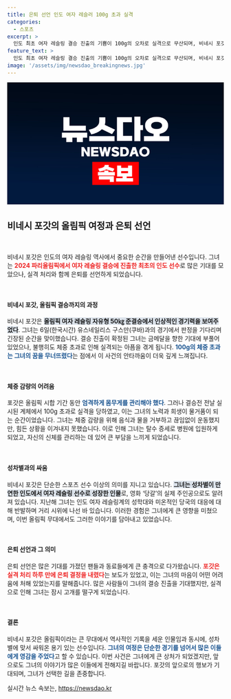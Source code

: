 ```yaml
---
title: 은퇴 선언 인도 여자 레슬러 100g 초과 실격
categories:
  - 스포츠
excerpt: >
  인도 최초 여자 레슬링 결승 진출의 기쁨이 100g의 오차로 실격으로 무산되며, 비네시 포갓이 은퇴를 선언했습니다. 올림픽의 꿈과 현실의 차이, 그녀의 눈물겨운 여정을 만나보세요!
feature_text: >
  인도 최초 여자 레슬링 결승 진출의 기쁨이 100g의 오차로 실격으로 무산되며, 비네시 포갓이 은퇴를 선언했습니다. 올림픽의 꿈과 현실의 차이, 그녀의 눈물겨운 여정을 만나보세요!
image: '/assets/img/newsdao_breakingnews.jpg'
---
```


<p><img src="/assets/img/newsdao_breakingnews.jpg" alt="firstkoreanews 속보" /></p>

<h2 data-ke-size="size26">비네시 포갓의 올림픽 여정과 은퇴 선언</h2>

<p data-ke-size="size16">&nbsp;</p>

<p>비네시 포갓은 인도의 여자 레슬링 역사에서 중요한 순간을 만들어낸 선수입니다. 그녀는 <b><span style="color: #ee2323;">2024 파리올림픽에서 여자 레슬링 결승에 진출한 최초의 인도 선수</span></b>로 많은 기대를 모았으나, 실격 처리와 함께 은퇴를 선언하게 되었습니다. </p>

<p data-ke-size="size16">&nbsp;</p> 

<h4>비네시 포갓, 올림픽 결승까지의 과정</h4>

<p>비네시 포갓은 <b><span style="background-color: #21538527;">올림픽 여자 레슬링 자유형 50㎏ 준결승에서 인상적인 경기력을 보여주었다</span></b>. 그녀는 6일(한국시간) 유스네일리스 구스만(쿠바)과의 경기에서 판정을 기다리며 긴장된 순간을 맞이했습니다. 결승 진출이 확정된 그녀는 금메달을 향한 기대에 부풀어 있었으나, 불행히도 체중 초과로 인해 실격되는 아픔을 겪게 됩니다. <b><span style="color: #1a5490;">100g의 체중 초과는 그녀의 꿈을 무너뜨렸다</span></b>는 점에서 이 사건의 안타까움이 더욱 깊게 느껴집니다.</p>

<p data-ke-size="size16">&nbsp;</p> 

<h4>체중 감량의 어려움</h4>

<p>포갓은 올림픽 시합 기간 동안 <b><span style="color: #1a5490;">엄격하게 몸무게를 관리해야 했다</span></b>. 그러나 결승전 전날 실시된 계체에서 100g 초과로 실격을 당하였고, 이는 그녀의 노력과 희생이 물거품이 되는 순간이었습니다. 그녀는 체중 감량을 위해 음식과 물을 거부하고 끊임없이 운동했지만, 힘든 상황을 이겨내지 못했습니다. 이로 인해 그녀는 탈수 증세로 병원에 입원하게 되었고, 자신의 신체를 관리하는 데 있어 큰 부담을 느끼게 되었습니다.</p>

<p data-ke-size="size16">&nbsp;</p>

<h4>성차별과의 싸움</h4>

<p>비네시 포갓은 단순한 스포츠 선수 이상의 의미를 지니고 있습니다. <b><span style="background-color: #21538527;">그녀는 성차별이 만연한 인도에서 여자 레슬링 선수로 성장한 인물</span></b>로, 영화 ‘당갈’의 실제 주인공으로도 알려져 있습니다. 지난해 그녀는 인도 여자 레슬링계의 성학대와 미온적인 당국의 대응에 대해 반발하며 거리 시위에 나선 바 있습니다. 이러한 경험은 그녀에게 큰 영향을 미쳤으며, 이번 올림픽 무대에서도 그러한 이야기를 담아내고 있었습니다.</p>

<p data-ke-size="size16">&nbsp;</p>

<h4>은퇴 선언과 그 의미</h4>

<p>은퇴 선언은 많은 기대를 가졌던 팬들과 동료들에게 큰 충격으로 다가왔습니다. <b><span style="color: #ee2323;">포갓은 실격 처리 하루 만에 은퇴 결정을 내렸다</span></b>는 보도가 있었고, 이는 그녀의 마음이 어떤 어려움에 처해 있었는지를 말해줍니다. 많은 사람들이 그녀의 결승 진출을 기대했지만, 실격으로 인해 그녀는 잠시 고개를 떨구게 되었습니다. </p>

<p data-ke-size="size16">&nbsp;</p>

<h4>결론</h4>

<p>비네시 포갓은 올림픽이라는 큰 무대에서 역사적인 기록을 세운 인물임과 동시에, 성차별에 맞서 싸워온 용기 있는 선수입니다. <b><span style="color: #1a5490;">그녀의 여정은 단순한 경기를 넘어서 많은 이들에게 영감을 주었다</span></b>고 할 수 있습니다. 이번 사건은 그녀에게 큰 상처가 되었겠지만, 앞으로도 그녀의 이야기가 많은 이들에게 전해지길 바랍니다. 포갓의 앞으로의 행보가 기대되며, 그녀가 선택한 길을 존중합니다.</p>
실시간 뉴스 속보는, <a href="https://newsdao.kr" rel="dofollow">https://newsdao.kr</a>



